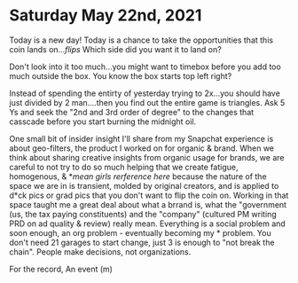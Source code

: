 # Saturday May 22nd, 2021

Today is a new day!
Today is a chance to take the opportunities that this coin lands on...*flips*
Which side did you want it to land on?

Don't look into it too much...you might want to timebox before you add too much outside the box. You know the box starts top left right?

Instead of spending the entirty of yesterday trying to 2x...you should have just divided by 2 man....then you find out the entire game is triangles. Ask 5 Ys and seek the "2nd and 3rd order of degree" to the changes that casscade before you start burning the midnight oil.

One small bit of insider insight I'll share from my Snapchat experience is about geo-filters, the product I worked on for organic & brand. When we think about sharing creative insights from organic usage for brands, we are careful to not try to do so much helping that we create fatigue, homogenous, & **mean girls rerference here* because the nature of the space we are in is transient, molded by original creators, and is applied to d*ck pics or grad pics that you don't want to flip the coin on. Working in that space taught me a great deal about what a brrand is, what the "government (us, the tax paying constituents) and the "company" (cultured PM writing PRD on ad quality & review) really mean. Everything is a social problem and soon enough, an org problem - eventually becoming my * problem. You don't need 21 garages to start change, just 3 is enough to "not break the chain". People make decisions, not organizations.

For the record,
An event (m)
